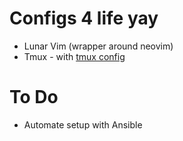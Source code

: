 
# Configs 4 life yay
- Lunar Vim (wrapper around neovim)
- Tmux - with [tmux config](https://github.com/samoshkin/tmux-config)

# To Do
- Automate setup with Ansible

